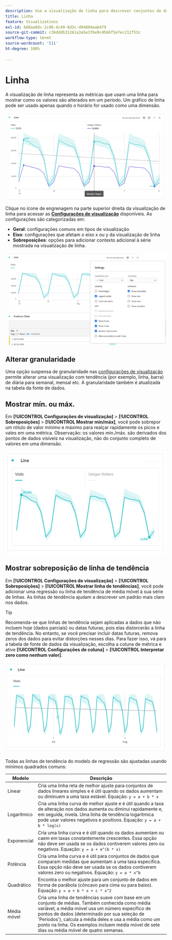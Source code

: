 ```yaml
---
description: Use a visualização de linha para descrever conjuntos de dados com tendência (de acordo com o tempo)
title: Linha
feature: Visualizations
exl-id: b68aa8dc-2c96-4c49-8d3c-d94804aab479
source-git-commit: c36dddb31261a3a5e37be9c4566f5e7ec212f53c
workflow-type: tm+mt
source-wordcount: '511'
ht-degree: 100%

---
```


# Linha

A visualização de linha representa as métricas que usam uma linha para mostrar como os valores são alterados em um período. Um gráfico de linha pode ser usado apenas quando o horário for usado como uma dimensão.

![Visualização de linha](assets/line-viz.png)

Clique no ícone de engrenagem na parte superior direita da visualização de linha para acessar as [**Configurações de visualização**](freeform-analysis-visualizations.md) disponíveis. As configurações são categorizadas em:

* **Geral**: configurações comuns em tipos de visualização
* **Eixo**: configurações que afetam o eixo x ou y da visualização de linha
* **Sobreposições**: opções para adicionar contexto adicional à série mostrada na visualização de linha.

![Configurações de visualização](assets/viz-settings-modal.png)

## Alterar granularidade

Uma opção suspensa de granularidade nas [configurações de visualização](freeform-analysis-visualizations.md) permite alterar uma visualização com tendência (por exemplo, linha, barra) de diária para semanal, mensal etc. A granularidade também é atualizada na tabela da fonte de dados.

## Mostrar mín. ou máx.

Em **[!UICONTROL Configurações de visualização]** > **[!UICONTROL Sobreposições]** > **[!UICONTROL Mostrar mín/máx]**, você pode sobrepor um rótulo de valor mínimo e máximo para realçar rapidamente os picos e vales em uma métrica. Observação: os valores mín./máx. são derivados dos pontos de dados visíveis na visualização, não do conjunto completo de valores em uma dimensão.

![Mostrar mín/máx](assets/min-max-labels.png)

## Mostrar sobreposição de linha de tendência

Em **[!UICONTROL Configurações de visualização]** > **[!UICONTROL Sobreposições]** > **[!UICONTROL Mostrar linha de tendências]**, você pode adicionar uma regressão ou linha de tendência de média móvel à sua série de linhas. As linhas de tendência ajudam a descrever um padrão mais claro nos dados.

>[!TIP]
>
>Recomenda-se que linhas de tendência sejam aplicadas a dados que não incluem hoje (dados parciais) ou datas futuras, pois elas distorcerão a linha de tendência. No entanto, se você precisar incluir datas futuras, remova zeros dos dados para evitar distorções nesses dias. Para fazer isso, vá para a tabela de fonte de dados da visualização, escolha a coluna de métrica e ative **[!UICONTROL Configurações de coluna]** > **[!UICONTROL Interpretar zero como nenhum valor]**.

![Linha de tendência linear](assets/show-linear-trendline.png)

Todas as linhas de tendência do modelo de regressão são ajustadas usando mínimos quadrados comuns:

| Modelo | Descrição |
| --- | --- |
| Linear | Cria uma linha reta de melhor ajuste para conjuntos de dados lineares simples e é útil quando os dados aumentam ou diminuem a uma taxa estável. Equação: `y = a + b * x` |
| Logarítmico | Cria uma linha curva de melhor ajuste e é útil quando a taxa de alteração nos dados aumenta ou diminui rapidamente e, em seguida, nivela. Uma linha de tendência logarítmica pode usar valores negativos e positivos. Equação: `y = a + b * log(x)` |
| Exponencial | Cria uma linha curva e é útil quando os dados aumentam ou caem em taxas constantemente crescentes. Essa opção não deve ser usada se os dados contiverem valores zero ou negativos. Equação: `y = a + e^(b * x)` |
| Potência | Cria uma linha curva e é útil para conjuntos de dados que comparam medidas que aumentam a uma taxa específica. Essa opção não deve ser usada se os dados contiverem valores zero ou negativos. Equação: `y = a * x^b` |
| Quadrático | Encontra o melhor ajuste para um conjunto de dados em forma de parábola (côncavo para cima ou para baixo). Equação: `y = a + b * x + c * x^2` |
| Média móvel | Cria uma linha de tendências suave com base em um conjunto de médias. Também conhecida como média variável, a média móvel usa um número específico de pontos de dados (determinado por sua seleção de &#39;Períodos&#39;), calcula a média deles e usa a média como um ponto na linha. Os exemplos incluem média móvel de sete dias ou média móvel de quatro semanas. |

